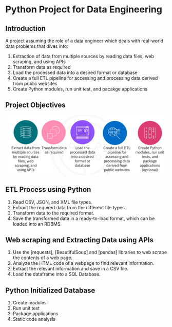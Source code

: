 # Python Project for Data Engineering

## Introduction

A project assuming the role of a data engineer which deals with real-world data
problems that dives into:

   1. Extraction of data from multiple sources by reading data files, web scraping, and using APIs
   2. Transform data as required
   3. Load the processed data into a desired format or database 
   4. Create a full ETL pipeline for accessing and processing data derived from public websites
   5. Create Python modules, run unit test, and pacakge applications

## Project Objectives 
<img src="Project_sequence.png">

## ETL Process using Python

1. Read CSV, JSON, and XML file types.
2. Extract the required data from the different file types.
3. Transform data to the required format.
4. Save the transformed data in a ready-to-load format, which can be loaded into an RDBMS.

## Web scraping and Extracting Data using APIs

1. Use the [requests], [BeautifulSoup] and [pandas] libraries to web scrape the contents of a web page.
2. Analyze the HTML code of a webpage to find relevant information.
3. Extract the relevant information and save in a CSV file.
4. Load the dataframe into a SQL Database.

## Python Initialized Database

1. Create modules
2. Run unit test 
3. Package applications
4. Static code analysis
